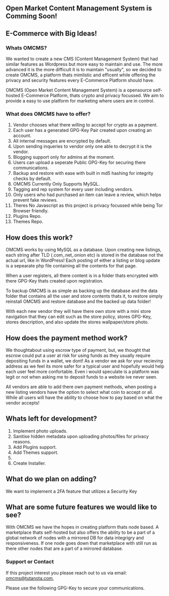 ## Open Market Content Management System is Comming Soon!
## E-Commerce with Big Ideas!

### Whats OMCMS?

We wanted to create a new CMS (Content Management System) that had similar features as Wordpress but more easy to maintain and use.
The more advanced it is the more difficult it is to maintain "usually", so we decided to create OMCMS, a platform thats mimlistic and efficent while offering the privacy and security features every E-Commerce Platform should have.

OMCMS (Open Market Content Management System) is a opensource self-hosted E-Commerce Platform, thats crypto and privacy focussed.
We aim to provide a easy to use platform for marketing where users are in control.

### What does OMCMS have to offer?

1. Vendor chooses what there willing to accept for crypto as a payment.
2. Each user has a generated GPG-Key Pair created upon creating an account.
3. All internal messages are encrypted by default.
4. Upon sending inqueries to vendor only one able to decrypt it is the vendor.
5. Blogging support only for admins at the moment.
6. Users can upload a seperate Public GPG-Key for securing there communications.
7. Backup and restore with ease with built in md5 hashing for integrity checks by default.
8. OMCMS Currently Only Supports MySQL.
9. Tagging and rep system for every user including vendors.
10. Only users who had purchased an item can leave a review, which helps prevent fake reviews.
11. Theres No Javascript as this project is privacy focussed while being Tor Browser friendly.
12. Plugins Repo.
13. Themes Repo.

## How does this work?

OMCMS works by using MySQL as a database.
Upon creating new listings, each string after TLD (.com,.net,.onion etc) is stored in the database not the actual url, like in WordPress!
Each posting of either a listing or blog update is a sepearate php file containing all the contents for that page.

When a user registers, all there content is in a folder thats encrypted with there GPG-Key thats created upon registration.

To backup OMCMS is as simple as backing up the database and the data folder that contains all the user and store contents thats it, to restore simply reinstall OMCMS and restore database and the backed up data folder!

With each new vendor they will have there own store with a mini store navigation that they can edit such as the store policy, stores GPG-Key, stores description, and also update the stores wallpaper/store photo.

## How does the payment method work?

We thoughtabout using escrow type of payment, but,
we thought that escrow could put a user at risk for using funds as they usually require depositing funds in a wallet, we dont!
As a vendor we ask for your recieving address as we feel its more safer for a typical user and hopefully would help each user feel more confortable.
Even i would speculate is a platform was legit or not when asking me to deposit funds to a website ive never seen.

All vendors are able to add there own payment methods, when posting a new listing vendors have the option to select what coin to accept or all.
While all users will have the ability to choose how to pay based on what the vendor accepts!

## Whats left for development?

1. Implement photo uploads.
2. Sanitise hidden metadata upon uploading photos/files for privacy reasons.
3. Add Plugins support.
4. Add Themes support.
5. 
6. Create Installer.

## What do we plan on adding?

We want to implement a 2FA feature that utilizes a Security Key

## What are some future features we would like to see?

With OMCMS we have the hopes in creating platform thats node based.
A marketplace thats self-hosted but also offers the ability to be a part of a global network of nodes with a mirrored DB for data integrigry and responsiveness.
If one node goes down that marketplace with still run as there other nodes that are a part of a mirrored database.

### Support or Contact

If this project interest you please reach out to us via email: omcms@tutanota.com,

Please use the following GPG-Key to secure your communications.
